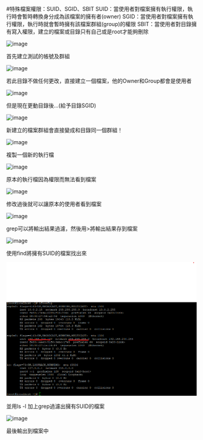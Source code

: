 #特殊檔案權限：SUID、SGID、SBIT
SUID：當使用者對檔案擁有執行權限，執行時會暫時轉換身分成為該檔案的擁有者(owner)
SGID：當使用者對檔案擁有執行權限，執行時就會暫時擁有該檔案群組(group)的權限
SBIT：當使用者對目錄擁有寫入權限，建立的檔案或目錄只有自己或是root才能夠刪除

![image](https://github.com/boolenboom/107-1-ntcu-linux/blob/HW-4/ADT105136/001.PNG)

首先建立測試的帳號及群組

![image](https://github.com/boolenboom/107-1-ntcu-linux/blob/HW-4/ADT105136/002.PNG)

若此目錄不做任何更改，直接建立一個檔案，他的Owner和Group都會是使用者

![image](https://github.com/boolenboom/107-1-ntcu-linux/blob/HW-4/ADT105136/003.PNG)

但是現在更動目錄後...(給予目錄SGID)

![image](https://github.com/boolenboom/107-1-ntcu-linux/blob/HW-4/ADT105136/004.PNG)

新建立的檔案群組會直接變成和目錄同一個群組！

![image](https://github.com/boolenboom/107-1-ntcu-linux/blob/HW-4/ADT105136/005.PNG)

複製一個新的執行檔

![image](https://github.com/boolenboom/107-1-ntcu-linux/blob/HW-4/ADT105136/006.PNG)

原本的執行檔因為權限而無法看到檔案

![image](https://github.com/boolenboom/107-1-ntcu-linux/blob/HW-4/ADT105136/007.PNG)

修改過後就可以讓原本的使用者看到檔案

![image](https://github.com/boolenboom/107-1-ntcu-linux/blob/HW-4/ADT105136/008.PNG)

grep可以將輸出結果過濾，然後用>將輸出結果存到檔案

![image](https://github.com/boolenboom/107-1-ntcu-linux/blob/HW-4/ADT105136/009.PNG)

使用find將擁有SUID的檔案找出來

![image](https://github.com/boolenboom/107-1-ntcu-linux/blob/HW-4/ADT105136/010.PNG)

並用ls -l 加上grep過濾出擁有SUID的檔案

![image](https://github.com/boolenboom/107-1-ntcu-linux/blob/HW-4/ADT105136/011.PNG)

最後輸出到檔案中
